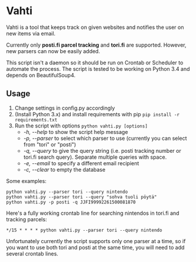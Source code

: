 Vahti
==========

Vahti is a tool that keeps track on given websites and notifies the user on new items via email.

Currently only **posti.fi parcel tracking** and **tori.fi** are supported. However, new parsers can now be easily added.

This script isn't a daemon so it should be run on Crontab or Scheduler to automate the process. The script is tested to be working on Python 3.4 and depends on BeautifulSoup4.

## Usage

1. Change settings in config.py accordingly
2. (Install Python 3.x) and install requirements with pip ```pip install -r requirements.txt```
3. Run the script with options ```python vahti.py [options]```
	- *-h, --help* to show the script help message
	- *-p, --parser* to select which parser to use (currently you can select from "tori" or "posti")
	- *-q, --query* to give the query string (i.e. posti tracking number or tori.fi search query). Separate multiple queries with space.
	- *-e, --email* to specify a different email recipient
	- *-c, --clear* to empty the database

Some examples:
```
python vahti.py --parser tori --query nintendo
python vahti.py --parser tori --query "sohva tuoli pöytä"
python vahti.py -p posti -q JJFI99992261500081870
```

Here's a fully working crontab line for searching nintendos in tori.fi and tracking parcels:
```
*/15 * * * * python vahti.py --parser tori --query nintendo
```

Unfortunately currently the script supports only one parser at a time, so if you want to use both tori and posti at the same time, you will need to add several crontab lines.